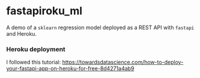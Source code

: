 # fastapiroku_ml
A demo of a `sklearn` regression model deployed as a REST API with `fastapi` and Heroku. 

### Heroku deployment

I followed this tutorial: https://towardsdatascience.com/how-to-deploy-your-fastapi-app-on-heroku-for-free-8d4271a4ab9

